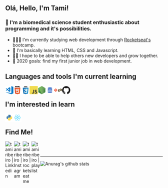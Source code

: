 ## Olá, Hello, I'm Tami!

### 🧬 I'm a biomedical science student enthusiastic about programming and it's possibilities. 

- 👩🏻‍💻 I'm currently studying web development through [Rocketseat's] bootcamp.
- 🚀 I'm basically learning HTML, CSS and Javascript.
- 🖖🏻 I hope to be able to help others new developers and grow together.
- 🎯 2020 goals: find my first junior job in web development.

## Languages and tools I'm current learning
<img align="left" alt="Visual Studio Code" width="26px" src="https://raw.githubusercontent.com/github/explore/80688e429a7d4ef2fca1e82350fe8e3517d3494d/topics/visual-studio-code/visual-studio-code.png"/>
<img align="left" alt="HTML5" width="26px" src="https://raw.githubusercontent.com/github/explore/80688e429a7d4ef2fca1e82350fe8e3517d3494d/topics/html/html.png"/>
<img align="left" alt="CSS3" width="26px" src="https://raw.githubusercontent.com/github/explore/80688e429a7d4ef2fca1e82350fe8e3517d3494d/topics/css/css.png"/>
<img align="left" alt="JavaScript" width="26px" src="https://raw.githubusercontent.com/github/explore/80688e429a7d4ef2fca1e82350fe8e3517d3494d/topics/javascript/javascript.png"/>
<img align="left" alt="Node.js" width="26px" src="https://raw.githubusercontent.com/github/explore/80688e429a7d4ef2fca1e82350fe8e3517d3494d/topics/nodejs/nodejs.png" />
<img align="left" alt="GitHub" width="26px" src="https://raw.githubusercontent.com/github/explore/78df643247d429f6cc873026c0622819ad797942/topics/sql/sql.png"/>
<img align="left" alt="Git" width="26px" src="https://raw.githubusercontent.com/github/explore/80688e429a7d4ef2fca1e82350fe8e3517d3494d/topics/git/git.png"/>
<img align="left" alt="GitHub" width="26px" src="https://raw.githubusercontent.com/github/explore/78df643247d429f6cc873026c0622819ad797942/topics/github/github.png"/>

<br>

## I'm interested in learn 
<img align="left" alt="Python" width="26px" src="https://raw.githubusercontent.com/github/explore/78df643247d429f6cc873026c0622819ad797942/topics/python/python.png" />
<img align="left" alt="React" width="26px" src="https://raw.githubusercontent.com/github/explore/80688e429a7d4ef2fca1e82350fe8e3517d3494d/topics/react/react.png" />

<br>

## Find Me!

[<img align="left" alt="tamiribeiro | Linkedin" width="28px" src="https://image.flaticon.com/icons/svg/185/185964.svg" />][linkedin]
[<img align="left" alt="tamiribeiro | Instagram" width="28px" src="https://image.flaticon.com/icons/svg/185/185985.svg" />][instagram]
[<img align="left" alt="tamiribeiro | rocketseat me" width="28px" src="https://image.flaticon.com/icons/svg/1055/1055646.svg" />][rocketme]
[<img align="left" alt="tamiribeiro | playlist" width="28px" src="https://image.flaticon.com/icons/svg/185/185974.svg" />][spotify]

[instagram]: https://instagram.com/tamiribeiross
[linkedin]: https://www.linkedin.com/in/tami-ribeiro-b9b637178/
[spotify]: https://open.spotify.com/playlist/3q63ULnXTgFGImSl2IyEvI?si=XXYHOlbCRgmJAayTPs1Mbw
[Rocketseat's]: https://rocketseat.com.br/
[rocketme]:https://app.rocketseat.com.br/me/tami-ribeiro-1592181864
<br>
<br>

---
![Anurag's github stats](https://github-readme-stats.vercel.app/api?username=tamiribeiro&theme=buefy&hide=stars,issues)
